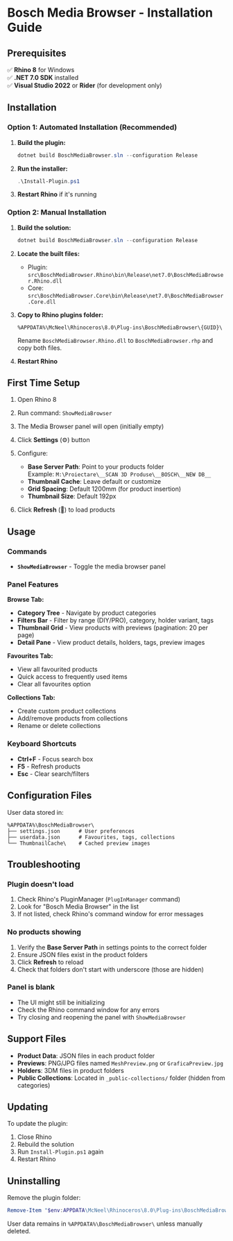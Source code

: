 # Bosch Media Browser - Installation Guide

## Prerequisites

✅ **Rhino 8** for Windows  
✅ **.NET 7.0 SDK** installed  
✅ **Visual Studio 2022** or **Rider** (for development only)

## Installation

### Option 1: Automated Installation (Recommended)

1. **Build the plugin:**
   ```powershell
   dotnet build BoschMediaBrowser.sln --configuration Release
   ```

2. **Run the installer:**
   ```powershell
   .\Install-Plugin.ps1
   ```

3. **Restart Rhino** if it's running

### Option 2: Manual Installation

1. **Build the solution:**
   ```powershell
   dotnet build BoschMediaBrowser.sln --configuration Release
   ```

2. **Locate the built files:**
   - Plugin: `src\BoschMediaBrowser.Rhino\bin\Release\net7.0\BoschMediaBrowser.Rhino.dll`
   - Core: `src\BoschMediaBrowser.Core\bin\Release\net7.0\BoschMediaBrowser.Core.dll`

3. **Copy to Rhino plugins folder:**
   ```
   %APPDATA%\McNeel\Rhinoceros\8.0\Plug-ins\BoschMediaBrowser\{GUID}\
   ```
   
   Rename `BoschMediaBrowser.Rhino.dll` to `BoschMediaBrowser.rhp` and copy both files.

4. **Restart Rhino**

## First Time Setup

1. Open Rhino 8
2. Run command: `ShowMediaBrowser`
3. The Media Browser panel will open (initially empty)
4. Click **Settings** (⚙️) button
5. Configure:
   - **Base Server Path**: Point to your products folder  
     Example: `M:\Proiectare\__SCAN 3D Produse\__BOSCH\__NEW DB__`
   - **Thumbnail Cache**: Leave default or customize
   - **Grid Spacing**: Default 1200mm (for product insertion)
   - **Thumbnail Size**: Default 192px

6. Click **Refresh** (🔄) to load products

## Usage

### Commands

- **`ShowMediaBrowser`** - Toggle the media browser panel

### Panel Features

**Browse Tab:**
- **Category Tree** - Navigate by product categories
- **Filters Bar** - Filter by range (DIY/PRO), category, holder variant, tags
- **Thumbnail Grid** - View products with previews (pagination: 20 per page)
- **Detail Pane** - View product details, holders, tags, preview images

**Favourites Tab:**
- View all favourited products
- Quick access to frequently used items
- Clear all favourites option

**Collections Tab:**
- Create custom product collections
- Add/remove products from collections
- Rename or delete collections

### Keyboard Shortcuts

- **Ctrl+F** - Focus search box
- **F5** - Refresh products
- **Esc** - Clear search/filters

## Configuration Files

User data stored in:
```
%APPDATA%\BoschMediaBrowser\
├── settings.json      # User preferences
├── userdata.json      # Favourites, tags, collections
└── ThumbnailCache\    # Cached preview images
```

## Troubleshooting

### Plugin doesn't load

1. Check Rhino's PluginManager (`PlugInManager` command)
2. Look for "Bosch Media Browser" in the list
3. If not listed, check Rhino's command window for error messages

### No products showing

1. Verify the **Base Server Path** in settings points to the correct folder
2. Ensure JSON files exist in the product folders
3. Click **Refresh** to reload
4. Check that folders don't start with underscore (those are hidden)

### Panel is blank

- The UI might still be initializing
- Check the Rhino command window for any errors
- Try closing and reopening the panel with `ShowMediaBrowser`

## Support Files

- **Product Data**: JSON files in each product folder
- **Previews**: PNG/JPG files named `MeshPreview.png` or `GraficaPreview.jpg`
- **Holders**: 3DM files in product folders
- **Public Collections**: Located in `_public-collections/` folder (hidden from categories)

## Updating

To update the plugin:

1. Close Rhino
2. Rebuild the solution
3. Run `Install-Plugin.ps1` again
4. Restart Rhino

## Uninstalling

Remove the plugin folder:
```powershell
Remove-Item "$env:APPDATA\McNeel\Rhinoceros\8.0\Plug-ins\BoschMediaBrowser" -Recurse -Force
```

User data remains in `%APPDATA%\BoschMediaBrowser\` unless manually deleted.
